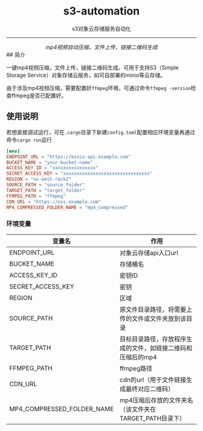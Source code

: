 <div align="center">
<h1 style="border-bottom: none">s3-automation<br></h1>
<p>s3对象云存储服务自动化<br /></p>
</div>

---

<div align="center">
<em>mp4视频自动压缩，文件上传，链接二维码生成</em>
</div>
## 简介

一键mp4视频压缩，文件上传，链接二维码生成。可用于支持S3（Simple Storage Service）对象存储云服务，如可自部署的minio等云存储。

由于涉及mp4视频压缩，需要配置好`ffmpeg`环境，可通过命令`ffmpeg -version`检查ffmpeg是否已配置好。

## 使用说明

若想直接调试运行，可在`.cargo`目录下新建`config.toml`配置相应环境变量再通过命令`cargo run`运行

```toml
[env]
ENDPOINT_URL = "https://minio-api.example.com"
BUCKET_NAME = "your-bucket-name"
ACCESS_KEY_ID = "xxxxxxxxxxxxxxxx"
SECRET_ACCESS_KEY = "xxxxxxxxxxxxxxxxxxxxxxxxxxxxxxxx"
REGION = "us-west-rack2"
SOURCE_PATH = "source_folder"
TARGET_PATH = "target_folder"
FFMPEG_PATH = "ffmpeg"
CDN_URL = "https://oss.example.com"
MP4_COMPRESSED_FOLDER_NAME = "mp4_compressed"
```



### 环境变量

| 变量名                     | 作用                                                        |
| -------------------------- | ----------------------------------------------------------- |
| ENDPOINT_URL               | 对象云存储api入口url                                        |
| BUCKET_NAME                | 存储桶名                                                    |
| ACCESS_KEY_ID              | 密钥ID                                                      |
| SECRET_ACCESS_KEY          | 密钥                                                        |
| REGION                     | 区域                                                        |
| SOURCE_PATH                | 原文件目录路径，将需要上传的文件或文件夹放到该目录          |
| TARGET_PATH                | 目标目录路径，存放程序生成的文件，如链接二维码和压缩后的mp4 |
| FFMPEG_PATH                | ffmpeg路径                                                  |
| CDN_URL                    | cdn的url（用于文件链接生成最终对应二维码）                  |
| MP4_COMPRESSED_FOLDER_NAME | mp4压缩后存放的文件夹名（该文件夹在TARGET_PATH目录下）      |

